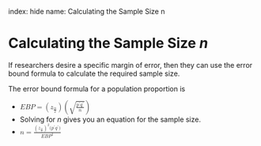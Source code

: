index: hide
name: Calculating the Sample Size n

# Calculating the Sample Size  *n*


If researchers desire a specific margin of error, then they can use the error bound formula to calculate the required sample size.


The error bound formula for a population proportion is


  *   <math xmlns:bib="http://bibtexml.sf.net/" xmlns:q="http://cnx.rice.edu/qml/1.0" xmlns:md="http://cnx.rice.edu/mdml" xmlns:m="http://www.w3.org/1998/Math/MathML" xmlns:cnxorg="http://cnx.rice.edu/system-info" xmlns="http://cnx.rice.edu/cnxml"> <mrow>  <mi>E</mi><mi>B</mi><mi>P</mi><mo>=</mo><mrow><mo>(</mo>   <mrow>    <msub>     <mi>z</mi>     <mrow>      <mfrac>       <mi>α</mi>       <mn>2</mn>      </mfrac>     </mrow>    </msub>   </mrow>  <mo>)</mo></mrow><mrow><mo>(</mo>   <mrow>    <msqrt>     <mrow>      <mfrac>       <mrow>        <msup>         <mi>p</mi>         <mo>′</mo>        </msup>        <msup>         <mi>q</mi>         <mo>′</mo>        </msup>       </mrow>       <mi>n</mi>      </mfrac>     </mrow>    </msqrt>   </mrow>  <mo>)</mo></mrow> </mrow></math>
  * Solving for  *n* gives you an equation for the sample size.
  *   <math xmlns:bib="http://bibtexml.sf.net/" xmlns:q="http://cnx.rice.edu/qml/1.0" xmlns:md="http://cnx.rice.edu/mdml" xmlns:m="http://www.w3.org/1998/Math/MathML" xmlns:cnxorg="http://cnx.rice.edu/system-info" xmlns="http://cnx.rice.edu/cnxml"> <mrow>  <mi>n</mi><mo>=</mo><mfrac>   <mrow>    <msup>     <mrow>      <mrow><mo>(</mo>       <mrow>        <msub>         <mi>z</mi>         <mrow>          <mfrac>           <mi>α</mi>           <mn>2</mn>          </mfrac>         </mrow>        </msub>       </mrow>      <mo>)</mo></mrow>     </mrow>     <mn>2</mn>    </msup>    <mo stretchy="false">(</mo><msup>     <mi>p</mi>     <mo>′</mo>    </msup>    <msup>     <mi>q</mi>     <mo>′</mo>    </msup>    <mo stretchy="false">)</mo>   </mrow>   <mrow>    <mi>E</mi><mi>B</mi><msup>     <mi>P</mi>     <mn>2</mn>    </msup>   </mrow>  </mfrac> </mrow></math> 
